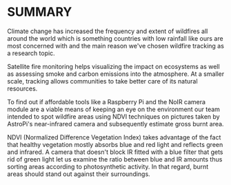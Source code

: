 # SUMMARY

Climate change has increased the frequency and extent of wildfires all around the world which is something countries with low rainfall like ours are most concerned with and the main reason we've chosen wildfire tracking as a research topic.

Satellite fire monitoring helps visualizing the impact on ecosystems as well as assessing smoke and carbon emissions into the atmosphere. At a smaller scale, tracking allows communities to take better care of its natural resources.

To find out if affordable tools like a Raspberry Pi and the NoIR camera module are a viable means of keeping an eye on the environment our team intended to spot wildfire areas using NDVI techniques on pictures taken by AstroPi's near-infrared camera and subsequently estimate gross burnt area.

NDVI (Normalized Difference Vegetation Index) takes advantage of the fact that healthy vegetation mostly absorbs blue and red light and reflects green and infrared. A camera that doesn't block IR fitted with a blue filter that gets rid of green light let us examine the ratio between blue and IR amounts thus sorting areas according to photosynthetic activity. In that regard, burnt areas should stand out against their surroundings.
